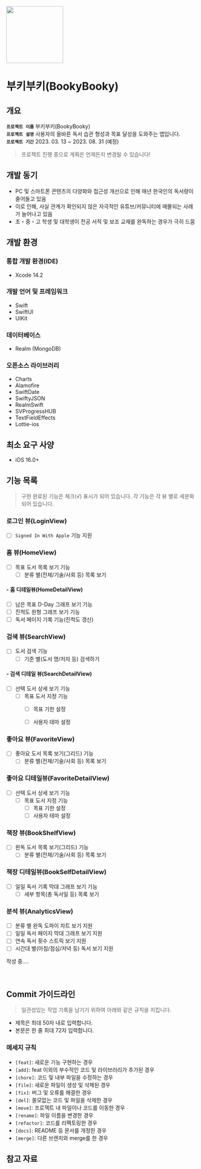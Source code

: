<img src="https://user-images.githubusercontent.com/21079970/224593183-bb6b4657-3521-4fd9-a478-ae578bc05503.png" align="center" width="150" height="150">

# 부키부키(BookyBooky)
## 개요

**`프로젝트 이름`** 부키부키(BookyBooky) <br>
**`프로젝트 설명`** 사용자의 올바른 독서 습관 형성과 목표 달성을 도와주는 앱입니다. <br>
**`프로젝트 기간`** 2023. 03. 13 ~ 2023. 08. 31 (예정) <br>

> 프로젝트 진행 중으로 계획은 언제든지 변경될 수 있습니다!

## 개발 동기

* PC 및 스마트폰 콘텐츠의 다양화와 접근성 개선으로 인해 매년 한국인의 독서량이 줄어들고 있음 
* 이로 인해, 사실 관계가 확인되지 않은 자극적인 유튜브/커뮤니티에 매몰되는 사례가 늘어나고 있음
* 초・중・고 학생 및 대학생이 전공 서적 및 보조 교재를 완독하는 경우가 극히 드뭄

## 개발 환경

### 통합 개발 환경(IDE)

* Xcode 14.2

### 개발 언어 및 프레임워크

* Swift
* SwiftUI
* UIKit

### 데이터베이스

* Realm (MongoDB)

### 오픈소스 라이브러리

* Charts
* Alamofire
* SwiftDate
* SwiftyJSON
* RealmSwift
* SVProgressHUB
* TextFieldEffects
* Lottie-ios

## 최소 요구 사양

* iOS 16.0+

## 기능 목록

> 구현 완료된 기능은 체크(√) 표시가 되어 있습니다.
> 각 기능은 각 뷰 별로 세분화되어 있습니다.

### 로그인 뷰(LoginView)

- [ ] `Signed In With Apple` 기능 지원

### 홈 뷰(HomeView)

- [ ] 목표 도서 목록 보기 기능
  - [ ] 분류 별(전체/기술/사회 등) 목록 보기

#### - 홈 디테일뷰(HomeDetailView)

- [ ] 남은 목표 D-Day 그래프 보기 기능
- [ ] 진척도 원형 그래프 보기 기능
- [ ] 독서 페이지 기록 기능(진척도 갱신)

### 검색 뷰(SearchView)

- [ ] 도서 검색 기능
  - [ ] 기준 별(도서 명/저자 등) 검색하기

#### - 검색 디테일 뷰(SearchDetailView)

- [ ] 선택 도서 상세 보기 기능
  - [ ] 목표 도서 지정 기능
    - [ ] 목표 기한 설정
    - [ ] 사용자 테마 설정
 
 
### 좋아요 뷰(FavoriteView)

- [ ] 좋아요 도서 목록 보기(그리드) 기능
  - [ ] 분류 별(전체/기술/사회 등) 목록 보기
  
### 좋아요 디테일뷰(FavoriteDetailView)

- [ ] 선택 도서 상세 보기 기능
  - [ ] 목표 도서 지정 기능
    - [ ] 목표 기한 설정
    - [ ] 사용자 테마 설정
 
### 책장 뷰(BookShelfView)

- [ ] 완독 도서 목록 보기(그리드) 기능
  - [ ] 분류 별(전체/기술/사회 등) 목록 보기

### 책장 디테일뷰(BookSelfDetailView)

- [ ] 일일 독서 기록 막대 그래프 보기 기능
  - [ ] 세부 항목(총 독서일 등) 목록 보기 

### 분석 뷰(AnalyticsView)

- [ ] 분류 별 완독 도파이 차트 보기 지원 
- [ ] 일일 독서 페이지 막대 그래프 보기 지원
- [ ] 연속 독서 횟수 스트릭 보기 지원
- [ ] 시간대 별(아침/점심/저녁 등) 독서 보기 지원

작성 중....

<br>

## Commit 가이드라인

> 일관성있는 작업 기록을 남기기 위하여 아래와 같은 규칙을 지킵니다.

* 제목은 최대 50자 내로 입력합니다.
* 본문은 한 줄 최대 72자 입력합니다.

### 메세지 규칙

* `[feat]`: 새로운 기능 구현하는 경우
* `[add]`: feat 이외의 부수적인 코드 및 라이브러리가 추가된 경우 
* `[chore]`: 코드 및 내부 파일을 수정하는 경우
* `[file]`: 새로운 파일이 생성 및 삭제된 경우
* `[fix]`: 버그 및 오류를 해결한 경우 
* `[del]`: 쓸모없는 코드 및 파일을 삭제한 경우 
* `[move]`: 프로젝트 내 파일이나 코드를 이동한 경우
* `[rename]`: 파일 이름을 변경한 경우 
* `[refactor]`: 코드를 리팩토링한 경우
* `[docs]`: README 등 문서를 개정한 경우 
* `[merge]`: 다른 브렌치와 merge를 한 경우 


## 참고 자료


